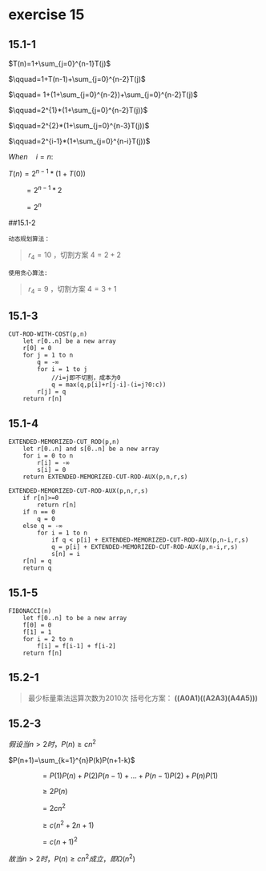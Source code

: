 # exercise 15
## 15.1-1

$T(n)=1+\sum_{j=0}^{n-1}T(j)$

$\qquad=1+T(n-1)+\sum_{j=0}^{n-2}T(j)$

$\qquad= 1+(1+\sum_{j=0}^{n-2})+\sum_{j=0}^{n-2}T(j)$

$\qquad=2^{1}*(1+\sum_{j=0}^{n-2}T(j))$

$\qquad=2^{2}*(1+\sum_{j=0}^{n-3}T(j))$

$\qquad=2^{i-1}*(1+\sum_{j=0}^{n-i}T(j))$

$When \quad i=n:$

$T(n)=2^{n-1}*(1+T(0))$

$\qquad =2^{n-1}*2$

$\qquad = 2^{n}$

##15.1-2

`动态规划算法：`
>$r_4 = 10$ ，切割方案 $4=2+2$

`使用贪心算法:`
>$r_4=9$ ，切割方案 $4=3+1$
## 15.1-3
```
CUT-ROD-WITH-COST(p,n)
	let r[0..n] be a new array
	r[0] = 0
	for j = 1 to n
		q = -∞
		for i = 1 to j
			//i=j即不切割，成本为0
			q = max(q,p[i]+r[j-i]-(i=j?0:c)) 
		r[j] = q
	return r[n]
```
## 15.1-4
```
EXTENDED-MEMORIZED-CUT_ROD(p,n)
	let r[0..n] and s[0..n] be a new array
	for i = 0 to n
		r[i] = -∞
		s[i] = 0
	return EXTENDED-MEMORIZED-CUT-ROD-AUX(p,n,r,s)

EXTENDED-MEMORIZED-CUT-ROD-AUX(p,n,r,s)
	if r[n]>=0
		return r[n]
	if n == 0
		q = 0
	else q = -∞
		for i = 1 to n
			if q < p[i] + EXTENDED-MEMORIZED-CUT-ROD-AUX(p,n-i,r,s)
			q = p[i] + EXTENDED-MEMORIZED-CUT-ROD-AUX(p,n-i,r,s)
			s[n] = i
	r[n] = q
	return q				
```
## 15.1-5
```
FIBONACCI(n)
	let f[0..n] to be a new array
	f[0] = 0
	f[1] = 1
	for i = 2 to n
		f[i] = f[i-1] + f[i-2]
	return f[n]
```

## 15.2-1
> 最少标量乘法运算次数为2010次
> 括号化方案：
> **((A0A1)((A2A3)(A4A5)))**

## 15.2-3

$假设当n>2时，P(n)\ge cn^2$

$P(n+1)=\sum_{k=1}^{n}P(k)P(n+1-k)$

$\qquad\qquad=P(1)P(n)+P(2)P(n-1)+...+P(n-1)P(2)+P(n)P(1)$

$\qquad\qquad\ge2P(n)$

$\qquad\qquad=2cn^2$

$\qquad\qquad\ge c(n^2+2n+1)$

$\qquad\qquad=c(n+1)^2$

$故当n>2时，P(n)\ge cn^2成立，即\Omega(n^2)$